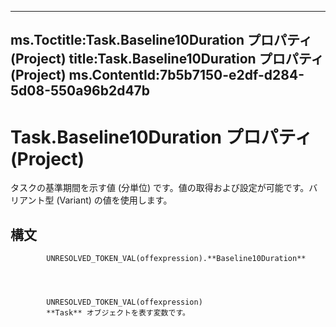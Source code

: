 

---
ms.Toctitle:Task.Baseline10Duration プロパティ (Project)
title:Task.Baseline10Duration プロパティ (Project)
ms.ContentId:7b5b7150-e2df-d284-5d08-550a96b2d47b
---
# Task.Baseline10Duration プロパティ (Project)




タスクの基準期間を示す値 (分単位) です。値の取得および設定が可能です。バリアント型 (Variant) の値を使用します。

## 構文

            UNRESOLVED_TOKEN_VAL(offexpression).**Baseline10Duration**




            UNRESOLVED_TOKEN_VAL(offexpression)
            **Task** オブジェクトを表す変数です。




